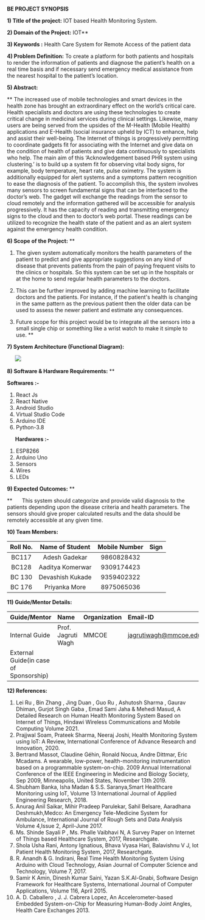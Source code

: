 ﻿**BE PROJECT SYNOPSIS**


**1) Title of the project:** IOT based Health Monitoring System.

**2) Domain of the Project:**   IOT** 

**3) Keywords :**   Health Care System for Remote Access of the patient data

**4) Problem Definition:** To create a platform for both patients and hospitals to render the information of patients and diagnose the patient’s health on a real time basis and if necessary send emergency medical assistance from the nearest hospital to the patient’s location.  

**5) Abstract:**

**	The increased use of mobile technologies and smart devices in the health zone has brought an extraordinary effect on the world’s critical care. Health specialists and doctors are using these technologies to create critical change in medicinal services during clinical settings. Likewise, many users are being served from the upsides of the M-Health (Mobile Health) applications and E-Health (social insurance upheld by ICT) to enhance, help and assist their well-being. The Internet of things is progressively permitting to coordinate gadgets fit for associating with the Internet and give data on the condition of health of patients and give data continuously to specialists who help. The main aim of this ‘Acknowledgement based PHR system using clustering.’ is to build up a system fit for observing vital body signs, for example, body temperature, heart rate, pulse oximetry. The system is additionally equipped for alert systems and a symptoms pattern recognition to ease the diagnosis of the patient. To accomplish this, the system involves many sensors to screen fundamental signs that can be interfaced to the doctor’s web. The gadget will exchange the readings from the sensor to cloud remotely and the information gathered will be accessible for analysis progressively. It has the capacity of reading and transmitting emergency signs to the cloud and then to doctor’s web portal. These readings can be utilized to recognize the health state of the patient and as an alert system against the emergency health condition.













**6) Scope of the Project:** 
**


1. The given system automatically monitors the health parameters of the patient to predict and give appropriate suggestions on any kind of disease that prevents patients from the pain of paying frequent visits to the clinics or hospitals. So this system can be set up in the hospitals or at the home to send regular health parameters to the doctors.
1. This can be further improved by adding machine learning to facilitate doctors and the patients. For instance, if the patient's health is changing in the same pattern as the previous patient then the older data can be used to assess the newer patient and estimate any consequences.

1. Future scope for this project would be to integrate all the sensors into a small single chip or something like a wrist watch to make it simple to use.
**


**7) System Architecture (Functional Diagram):**

`	`**![](Aspose.Words.5e787aa8-283a-476a-ab25-50df5c53f22d.001.png)**












**8) Software & Hardware Requirements:**
**


**Softwares :-**

1. React Js
1. React Native
1. Android Studio
1. Virtual Studio Code
1. Arduino IDE
1. Python-3.8




`	`**Hardwares :-** 

1. ESP8266
1. Arduino Uno
1. Sensors
1. Wires
1. LEDs


**9) Expected Outcomes:** 
**

**
`	`This system should categorize and provide valid diagnosis to the patients depending upon the disease criteria and health parameters. The sensors should give proper calculated results and the data should be remotely accessible at any given time.







**10) Team Members:**


|**Roll No.**|**Name of Student**|**Mobile Number**|**Sign**|
| :-: | :-: | :-: | :-: |
|BC117|Adesh Gadekar |9860828432||
|BC128|Aaditya Komerwar|9309174423||
|BC 130|Devashish Kukade|9359402322||
|BC 176|Priyanka More|8975065036||










**11) Guide/Mentor Details:**


|Guide/Mentor|Name|Organization|Email-ID|Mobile No.|
| :- | :- | :- | :- | :- |
|Internal Guide|Prof. Jagruti Wagh|MMCOE|jagrutiwagh@mmcoe.edu.in|9527581783|
|External Guide(in case of Sponsorship)|||||

**12) References:**

1. Lei Ru , Bin Zhang , Jing Duan , Guo Ru , Ashutosh Sharma , Gaurav Dhiman, Gurjot Singh Gaba , Emad Sami Jaha & Mehedi Masud, A Detailed Research on Human Health Monitoring System Based on Internet of Things, Hindawi Wireless Communications and Mobile Computing Volume 2021.
1. Prajjwal Soam, Prateek Sharma, Neeraj Joshi, Health Monitoring System using IoT: A Review, International Conference of Advance Research and Innovation, 2020.
1. Bertrand Massot, Claudine Géhin, Ronald Nocua, Andre Dittmar, Eric Mcadams. A wearable, low-power, health-monitoring instrumentation based on a programmable system-on-chip. 2009 Annual International Conference of the IEEE Engineering in Medicine and Biology Society, Sep 2009, Minneapolis, United States, November 13th 2019.
1. Shubham Banka, Isha Madan & S.S. Saranya,Smart Healthcare Monitoring using IoT, Volume 13 International Journal of Applied Engineering Research, 2018.
1. Anurag Anil Saikar, Mihir Pradeep Parulekar, Sahil Belsare, Aaradhana Deshmukh,Medco: An Emergency Tele-Medicine System for Ambulance, International Journal of Rough Sets and Data Analysis Volume 4,Issue 2, April-June 2017.
1. Ms. Shinde Sayali P , Ms. Phalle Vaibhavi N,  A Survey Paper on Internet of Things based Healthcare System, 2017, Researchgate.
1. Shola Usha Rani, Antony Ignatious, Bhava Vyasa Hari, Balavishnu V J, Iot Patient Health Monitoring System, 2017, Researchgate.
1. R. Anandh & G. Indirani, Real Time Health Monitoring System Using Arduino with Cloud Technology, Asian Journal of Computer Science and Technology, Volume 7, 2017.
1. Samir K Amin, Dinesh Kumar Saini, Yazan S.K.Al-Gnabi, Software Design Framework for Healthcare Systems, International Journal of Computer Applications, Volume 116, April 2015.
1. A. D. Caballero , J. J. Cabrera Lopez, An Accelerometer-based Embedded System-on-Chip for Measuring Human-Body Joint Angles, Health Care Exchanges 2013.

